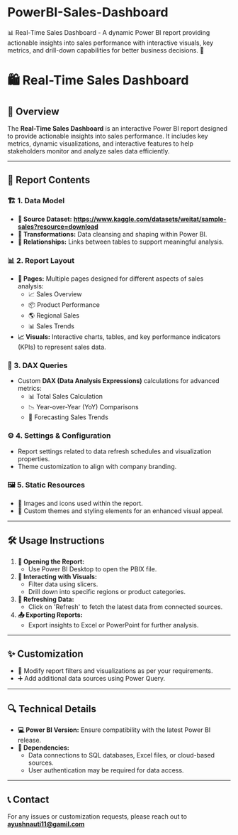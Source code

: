 # PowerBI-Sales-Dashboard
📊 Real-Time Sales Dashboard - A dynamic Power BI report providing actionable insights into sales performance with interactive visuals, key metrics, and drill-down capabilities for better business decisions. 🚀

# 🛍️ Real-Time Sales Dashboard

## 🚀 Overview
The **Real-Time Sales Dashboard** is an interactive Power BI report designed to provide actionable insights into sales performance. It includes key metrics, dynamic visualizations, and interactive features to help stakeholders monitor and analyze sales data efficiently.

---

## 📂 Report Contents

### 🏗️ 1. Data Model
- **📡 Source Dataset:** **https://www.kaggle.com/datasets/weitat/sample-sales?resource=download**
- **🔄 Transformations:** Data cleansing and shaping within Power BI.
- **🔗 Relationships:** Links between tables to support meaningful analysis.

### 📊 2. Report Layout
- **📄 Pages:** Multiple pages designed for different aspects of sales analysis:
  - 📈 Sales Overview
  - 📦 Product Performance
  - 🌎 Regional Sales
  - 📊 Sales Trends
- **📈 Visuals:** Interactive charts, tables, and key performance indicators (KPIs) to represent sales data.

### 🧮 3. DAX Queries
- Custom **DAX (Data Analysis Expressions)** calculations for advanced metrics:
  - 📊 Total Sales Calculation
  - 📉 Year-over-Year (YoY) Comparisons
  - 🔮 Forecasting Sales Trends

### ⚙️ 4. Settings & Configuration
- Report settings related to data refresh schedules and visualization properties.
- Theme customization to align with company branding.

### 🖼️ 5. Static Resources
- 🎨 Images and icons used within the report.
- 🎨 Custom themes and styling elements for an enhanced visual appeal.

---

## 🛠️ Usage Instructions
1. **📂 Opening the Report:**
   - Use Power BI Desktop to open the PBIX file.
2. **🎯 Interacting with Visuals:**
   - Filter data using slicers.
   - Drill down into specific regions or product categories.
3. **🔄 Refreshing Data:**
   - Click on 'Refresh' to fetch the latest data from connected sources.
4. **📤 Exporting Reports:**
   - Export insights to Excel or PowerPoint for further analysis.

---

## ✨ Customization
- 🎯 Modify report filters and visualizations as per your requirements.
- ➕ Add additional data sources using Power Query.

---

## 🔍 Technical Details
- **💻 Power BI Version:** Ensure compatibility with the latest Power BI release.
- **🔗 Dependencies:**
  - Data connections to SQL databases, Excel files, or cloud-based sources.
  - User authentication may be required for data access.

---

## 📞 Contact
For any issues or customization requests, please reach out to **ayushnauti11@gamil.com**
